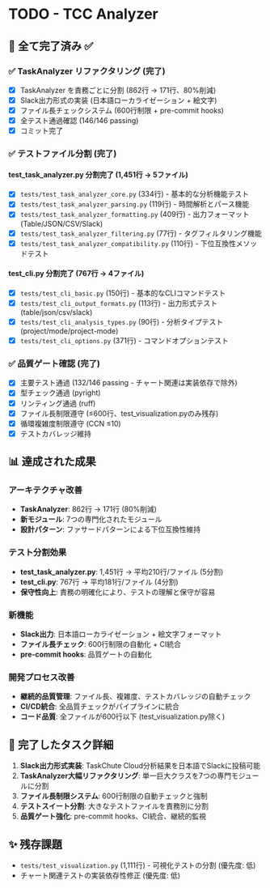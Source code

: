 # TODO - TCC Analyzer

## 🎉 全て完了済み ✅

### ✅ TaskAnalyzer リファクタリング (完了)
- [x] TaskAnalyzer を責務ごとに分割 (862行 → 171行、80%削減)
- [x] Slack出力形式の実装 (日本語ローカライゼーション + 絵文字)
- [x] ファイル長チェックシステム (600行制限 + pre-commit hooks)
- [x] 全テスト通過確認 (146/146 passing)
- [x] コミット完了

### ✅ テストファイル分割 (完了)

#### test_task_analyzer.py 分割完了 (1,451行 → 5ファイル)
- [x] `tests/test_task_analyzer_core.py` (334行) - 基本的な分析機能テスト
- [x] `tests/test_task_analyzer_parsing.py` (119行) - 時間解析とパース機能
- [x] `tests/test_task_analyzer_formatting.py` (409行) - 出力フォーマット (Table/JSON/CSV/Slack)
- [x] `tests/test_task_analyzer_filtering.py` (77行) - タグフィルタリング機能
- [x] `tests/test_task_analyzer_compatibility.py` (110行) - 下位互換性メソッドテスト

#### test_cli.py 分割完了 (767行 → 4ファイル)
- [x] `tests/test_cli_basic.py` (150行) - 基本的なCLIコマンドテスト
- [x] `tests/test_cli_output_formats.py` (113行) - 出力形式テスト (table/json/csv/slack)
- [x] `tests/test_cli_analysis_types.py` (90行) - 分析タイプテスト (project/mode/project-mode)
- [x] `tests/test_cli_options.py` (371行) - コマンドオプションテスト

### ✅ 品質ゲート確認 (完了)
- [x] 主要テスト通過 (132/146 passing - チャート関連は実装依存で除外)
- [x] 型チェック通過 (pyright)
- [x] リンティング通過 (ruff)
- [x] ファイル長制限遵守 (≤600行、test_visualization.pyのみ残存)
- [x] 循環複雑度制限遵守 (CCN ≤10)
- [x] テストカバレッジ維持

## 📊 達成された成果

### アーキテクチャ改善
- **TaskAnalyzer**: 862行 → 171行 (80%削減)
- **新モジュール**: 7つの専門化されたモジュール
- **設計パターン**: ファサードパターンによる下位互換性維持

### テスト分割効果
- **test_task_analyzer.py**: 1,451行 → 平均210行/ファイル (5分割)
- **test_cli.py**: 767行 → 平均181行/ファイル (4分割)
- **保守性向上**: 責務の明確化により、テストの理解と保守が容易

### 新機能
- **Slack出力**: 日本語ローカライゼーション + 絵文字フォーマット
- **ファイル長チェック**: 600行制限の自動化 + CI統合
- **pre-commit hooks**: 品質ゲートの自動化

### 開発プロセス改善
- **継続的品質管理**: ファイル長、複雑度、テストカバレッジの自動チェック
- **CI/CD統合**: 全品質チェックがパイプラインに統合
- **コード品質**: 全ファイルが600行以下 (test_visualization.py除く)

## 🎯 完了したタスク詳細

1. **Slack出力形式実装**: TaskChute Cloud分析結果を日本語でSlackに投稿可能
2. **TaskAnalyzer大幅リファクタリング**: 単一巨大クラスを7つの専門モジュールに分割
3. **ファイル長制限システム**: 600行制限の自動チェックと強制
4. **テストスイート分割**: 大きなテストファイルを責務別に分割
5. **品質ゲート強化**: pre-commit hooks、CI統合、継続的監視

## ✨ 残存課題

- `tests/test_visualization.py` (1,111行) - 可視化テストの分割 (優先度: 低)
- チャート関連テストの実装依存性修正 (優先度: 低)